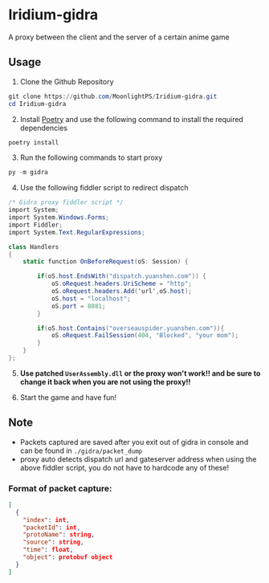 # Iridium-gidra

A proxy between the client and the server of a certain anime game

## Usage

1. Clone the Github Repository

```powershell
git clone https://github.com/MoonlightPS/Iridium-gidra.git
cd Iridium-gidra
```

2. Install [Poetry](https://python-poetry.org/docs/#installing-with-the-official-installer) and use the following command to install the required dependencies

```powershell
poetry install
```

3. Run the following commands to start proxy

```powershell
py -m gidra
```

4. Use the following fiddler script to redirect dispatch

```cs
/* Gidra proxy fiddler script */
import System;
import System.Windows.Forms;
import Fiddler;
import System.Text.RegularExpressions;

class Handlers
{
    static function OnBeforeRequest(oS: Session) {

        if(oS.host.EndsWith("dispatch.yuanshen.com")) {
            oS.oRequest.headers.UriScheme = "http";
            oS.oRequest.headers.Add('url',oS.host);
            oS.host = "localhost";
            oS.port = 8081;
        }

        if(oS.host.Contains("overseauspider.yuanshen.com")){
            oS.oRequest.FailSession(404, "Blocked", "your mom");
        }
    }
};
```

5. **Use patched `UserAssembly.dll` or the proxy won't work!! and be sure to change it back when you are not using the proxy!!**

6. Start the game and have fun!

## Note

- Packets captured are saved after you exit out of gidra in console and can be found in `./gidra/packet_dump`
- proxy auto detects dispatch url and gateserver address when using the above fiddler script, you do not have to hardcode any of these!

### Format of packet capture:

```json
[
  {
    "index": int,
    "packetId": int,
    "protoName": string,
    "source": string,
    "time": float,
    "object": protobuf object
  }
]
```
